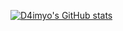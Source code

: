 [![D4imyo's GitHub stats](https://github-readme-stats.vercel.app/api?username=D4imyo)](https://github.com/anuraghazra/github-readme-stats)
